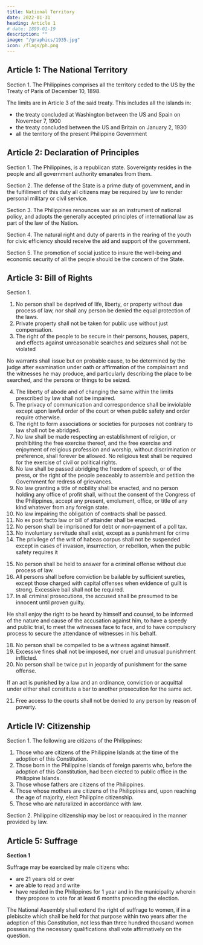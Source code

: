 ```yaml
---
title: National Territory
date: 2022-01-31
heading: Article 1
# date: 1899-01-19
description: ""
image: "/graphics/1935.jpg"
icon: /flags/ph.png
---
```


<!-- ## Preamble

The Filipino people, imploring the aid of Divine Providence, in order to establish a government that shall embody their ideals, conserve and develop the patrimony of the nation, promote the general welfare, and secure to themselves and their posterity the blessings of independence under a regime of justice, liberty, and democracy, do ordain and promulgate this Constitution. -->


## Article 1: The National Territory

Section 1. The Philippines comprises all the territory ceded to the US by the Treaty of Paris of December 10, 1898. 

The limits are in Article 3 of the said treaty. This includes all the islands in:
- the treaty concluded at Washington between the US and Spain on November 7, 1900
- the treaty concluded between the US and Britain on January 2, 1930
- all the territory of the present Philippine Government


## Article 2: Declaration of Principles

Section 1. The Philippines, is a republican state. Sovereignty resides in the people and all government authority emanates from them.

Section 2. The defense of the State is a prime duty of government, and in the fulfillment of this duty all citizens may be required by law to render personal military or civil service.

Section 3. The Philippines renounces war as an instrument of national policy, and adopts the generally accepted principles of international law as part of the law of the Nation.

Section 4. The natural right and duty of parents in the rearing of the youth for civic efficiency should receive the aid and support of the government.

Section 5. The promotion of social justice to insure the well-being and economic security of all the people should be the concern of the State.


## Article 3: Bill of Rights

Section 1. 

1. No person shall be deprived of life, liberty, or property without due process of law, nor shall any person be denied the equal protection of the laws.
2. Private property shall not be taken for public use without just compensation.
3. The right of the people to be secure in their persons, houses, papers, and effects against unreasonable searches and seizures shall not be violated

No warrants shall issue but on probable cause, to be determined by the judge after examination under oath or affirmation of the complainant and the witnesses he may produce, and particularly describing the place to be searched, and the persons or things to be seized.

4. The liberty of abode and of changing the same within the limits prescribed by law shall not be impaired.
5. The privacy of communication and correspondence shall be inviolable except upon lawful order of the court or when public safety and order require otherwise.
6. The right to form associations or societies for purposes not contrary to law shall not be abridged.
7. No law shall be made respecting an establishment of religion, or prohibiting the free exercise thereof, and the free exercise and enjoyment of religious profession and worship, without discrimination or preference, shall forever be allowed. No religious test shall be required for the exercise of civil or political rights.
8. No law shall be passed abridging the freedom of speech, or of the press, or the right of the people peaceably to assemble and petition the Government for redress of grievances.
9. No law granting a title of nobility shall be enacted, and no person holding any office of profit shall, without the consent of the Congress of the Philippines, accept any present, emolument, office, or title of any kind whatever from any foreign state.
10. No law impairing the obligation of contracts shall be passed.
11. No ex post facto law or bill of attainder shall be enacted.
12. No person shall be imprisoned for debt or non-payment of a poll tax.
13. No involuntary servitude shall exist, except as a punishment for crime<!--  whereof the party shall have been duly convicted. -->
14. The privilege of the writ of habeas corpus shall not be suspended except in cases of invasion, insurrection, or rebellion, when the public safety requires it
<!-- , in any of which events the same may be suspended wherever during such period the necessity for such suspension shall exist. -->
15. No person shall be held to answer for a criminal offense without due process of law.
16. All persons shall before conviction be bailable by sufficient sureties, except those charged with capital offenses when evidence of guilt is strong. Excessive bail shall not be required.
17. In all criminal prosecutions, the accused shall be presumed to be innocent until proven guilty. 

He shall enjoy the right to be heard by himself and counsel, to be informed of the nature and cause of the accusation against him, to have a speedy and public trial, to meet the witnesses face to face, and to have compulsory process to secure the attendance of witnesses in his behalf.

18. No person shall be compelled to be a witness against himself.
19. Excessive fines shall not be imposed, nor cruel and unusual punishment inflicted.
20. No person shall be twice put in jeopardy of punishment for the same offense.

If an act is punished by a law and an ordinance, conviction or acquittal under either shall constitute a bar to another prosecution for the same act.

21. Free access to the courts shall not be denied to any person by reason of poverty.

## Article IV: Citizenship

Section 1. The following are citizens of the Philippines:

1. Those who are citizens of the Philippine Islands at the time of the adoption of this Constitution.
2. Those born in the Philippine Islands of foreign parents who, before the adoption of this Constitution, had been elected to public office in the Philippine Islands.
3. Those whose fathers are citizens of the Philippines.
4. Those whose mothers are citizens of the Philippines and, upon reaching the age of majority, elect Philippine citizenship.
5. Those who are naturalized in accordance with law.

Section 2. Philippine citizenship may be lost or reacquired in the manner provided by law.


## Article 5: Suffrage

**Section 1**

Suffrage may be exercised by male citizens who:
- are 21 years old or over
- are able to read and write
- have resided in the Philippines for 1 year and in the municipality wherein they propose to vote for at least 6 months preceding the election. 

The National Assembly shall extend the right of suffrage to women, if in a plebiscite which shall be held for that purpose within two years after the adoption of this Constitution, not less than three hundred thousand women possessing the necessary qualifications shall vote affirmatively on the question.
